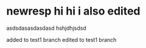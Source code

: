 # newresp hi   hi i also edited
asdsdasasdasdasd hshjdhjsdsd

added to test1 branch edited to test1 branch
